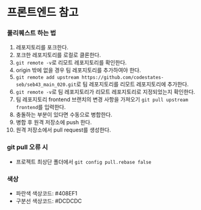 # 프론트엔드 참고

### 풀리퀘스트 하는 법

1. 레포지토리를 포크한다.
2. 포크한 레포지토리를 로컬로 클론한다.
3. `git remote -v`로 리모트 레포지토리를 확인한다.
4. origin 밖에 없을 경우 팀 레포지토리를 추가하여야 한다.
5. `git remote add upstream https://github.com/codestates-seb/seb43_main_020.git`로 팀 레포지토리를 리모트 레포지토리에 추가한다.
6. `git remote -v`로 팀 레포지토리가 리모트 레포지토리로 지정되었는지 확인한다.
7. 팀 레포지토리 frontend 브랜치의 변경 사항을 가져오기 `git pull upstream frontend`를 입력한다.
8. 충돌하는 부분이 있다면 수동으로 병합한다.
9. 병합 후 원격 저장소에 push 한다.
10. 원격 저장소에서 pull request를 생성한다.

### git pull 오류 시

- 프로젝트 최상단 폴더에서 `git config pull.rebase false`

### 색상

- 파란색 색상코드: #408EF1
- 구분선 색상코드: #DCDCDC
